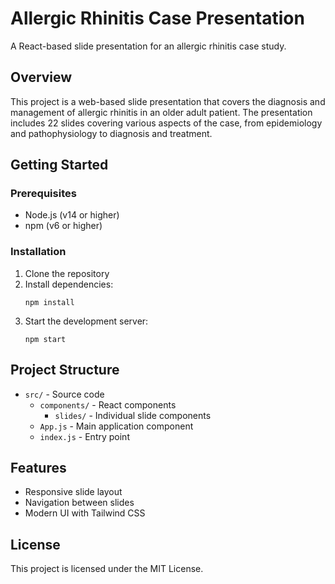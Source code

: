 # Allergic Rhinitis Case Presentation

A React-based slide presentation for an allergic rhinitis case study.

## Overview

This project is a web-based slide presentation that covers the diagnosis and management of allergic rhinitis in an older adult patient. The presentation includes 22 slides covering various aspects of the case, from epidemiology and pathophysiology to diagnosis and treatment.

## Getting Started

### Prerequisites

- Node.js (v14 or higher)
- npm (v6 or higher)

### Installation

1. Clone the repository
2. Install dependencies:
   ```
   npm install
   ```
3. Start the development server:
   ```
   npm start
   ```

## Project Structure

- `src/` - Source code
  - `components/` - React components
    - `slides/` - Individual slide components
  - `App.js` - Main application component
  - `index.js` - Entry point

## Features

- Responsive slide layout
- Navigation between slides
- Modern UI with Tailwind CSS

## License

This project is licensed under the MIT License. 
